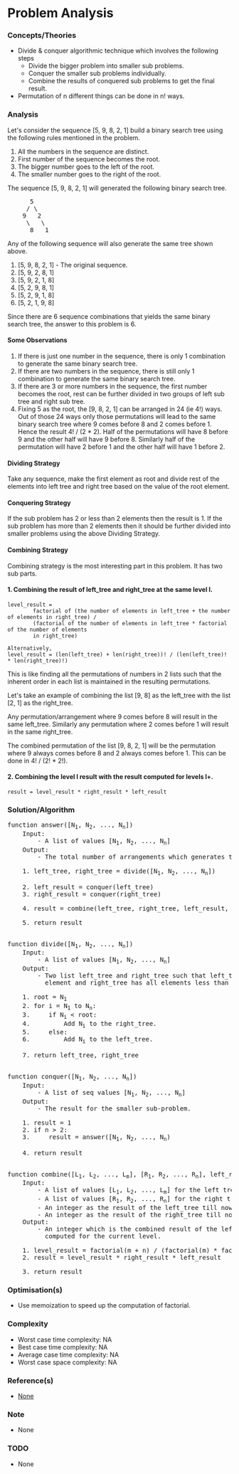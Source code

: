 # Problem Analysis

### Concepts/Theories
* Divide & conquer algorithmic technique which involves the following steps
    - Divide the bigger problem into smaller sub problems.
    - Conquer the smaller sub problems individually.
    - Combine the results of conquered sub problems to get the final result.
* Permutation of n different things can be done in n! ways.

### Analysis
Let's consider the sequence [5, 9, 8, 2, 1] build a binary search tree using the following rules mentioned in the 
problem.

1. All the numbers in the sequence are distinct.
2. First number of the sequence becomes the root.
3. The bigger number goes to the left of the root.
4. The smaller number goes to the right of the root.

The sequence [5, 9, 8, 2, 1] will generated the following binary search tree.
<pre>
      5
     / \
    9   2
     \   \
      8   1
</pre>

Any of the following sequence will also generate the same tree shown above.

1. [5, 9, 8, 2, 1] - The original sequence.
2. [5, 9, 2, 8, 1]
3. [5, 9, 2, 1, 8]
4. [5, 2, 9, 8, 1]
5. [5, 2, 9, 1, 8]
6. [5, 2, 1, 9, 8]

Since there are 6 sequence combinations that yields the same binary search tree, the answer to this problem is 6.

#### Some Observations
1. If there is just one number in the sequence, there is only 1 combination to generate the same binary search tree.
2. If there are two numbers in the sequence, there is still only 1 combination to generate the same binary search tree.
3. If there are 3 or more numbers in the sequence, the first number becomes the root, rest can be further divided in two 
   groups of left sub tree and right sub tree.
4. Fixing 5 as the root, the [9, 8, 2, 1] can be arranged in 24 (ie 4!) ways. Out of those 24 ways only those 
   permutations will lead to the same binary search tree where 9 comes before 8 and 2 comes before 1. Hence the result 
   4! / (2 * 2). Half of the permutations will have 8 before 9 and the other half will have 9 before 8. Similarly half 
   of the permutation will have 2 before 1 and the other half will have 1 before 2.

#### Dividing Strategy
Take any sequence, make the first element as root and divide rest of the elements into left tree and right tree based on 
the value of the root element.

#### Conquering Strategy
If the sub problem has 2 or less than 2 elements then the result is 1. If the sub problem has more than 2 elements then
it should be further divided into smaller problems using the above Dividing Strategy.

#### Combining Strategy
Combining strategy is the most interesting part in this problem. It has two sub parts. 

#### 1. Combining the result of left_tree and right_tree at the same level l.
```
level_result = 
        factorial of (the number of elements in left_tree + the number of elements in right_tree) / 
        (factorial of the number of elements in left_tree * factorial of the number of elements 
        in right_tree)
 
Alternatively, 
level_result = (len(left_tree) + len(right_tree))! / (len(left_tree)! * len(right_tree)!)
```

This is like finding all the permutations of numbers in 2 lists such that the inherent order in each list is maintained 
in the resulting permutations.
 
Let's take an example of combining the list [9, 8] as the left_tree with the list [2, 1] as the right_tree. 

Any permutation/arrangement where 9 comes before 8 will result in the same left_tree. Similarly any permutation where
2 comes before 1 will result in the same right_tree. 

The combined permutation of the list [9, 8, 2, 1] will be the permutation where 9 always comes before 8 and 2 always 
comes before 1. This can be done in 4! / (2! * 2!). 

#### 2. Combining the level l result with the result computed for levels l+.
```
result = level_result * right_result * left_result
```

### Solution/Algorithm
<pre>
function answer([N<sub>1</sub>, N<sub>2</sub>, ..., N<sub>n</sub>])
    Input: 
        - A list of values [N<sub>1</sub>, N<sub>2</sub>, ..., N<sub>n</sub>] 
    Output: 
        - The total number of arrangements which generates the same binary search tree.
        
    1. left_tree, right_tree = divide([N<sub>1</sub>, N<sub>2</sub>, ..., N<sub>n</sub>])

    2. left_result = conquer(left_tree)
    3. right_result = conquer(right_tree)

    4. result = combine(left_tree, right_tree, left_result, right_result)

    5. return result


function divide([N<sub>1</sub>, N<sub>2</sub>, ..., N<sub>n</sub>])
    Input: 
        - A list of values [N<sub>1</sub>, N<sub>2</sub>, ..., N<sub>n</sub>]
    Output: 
        - Two list left_tree and right_tree such that left_tree has all elements greater than first 
          element and right_tree has all elements less than the first element.

    1. root = N<sub>1</sub>
    2. for i = N<sub>1</sub> to N<sub>n</sub>:
    3.     if N<sub>i</sub> < root:
    4.         Add N<sub>i</sub> to the right_tree.
    5.     else:
    6.         Add N<sub>i</sub> to the left_tree.

    7. return left_tree, right_tree


function conquer([N<sub>1</sub>, N<sub>2</sub>, ..., N<sub>n</sub>])
    Input: 
        - A list of seq values [N<sub>1</sub>, N<sub>2</sub>, ..., N<sub>n</sub>] 
    Output: 
        - The result for the smaller sub-problem.

    1. result = 1
    2. if n > 2:
    3.     result = answer([N<sub>1</sub>, N<sub>2</sub>, ..., N<sub>n</sub>)
    
    4. return result


function combine([L<sub>1</sub>, L<sub>2</sub>, ..., L<sub>m</sub>], [R<sub>1</sub>, R<sub>2</sub>, ..., R<sub>n</sub>], left_result, right_result)
    Input: 
        - A list of values [L<sub>1</sub>, L<sub>2</sub>, ..., L<sub>m</sub>] for the left tree.
        - A list of values [R<sub>1</sub>, R<sub>2</sub>, ..., R<sub>n</sub>] for the right tree.
        - An integer as the result of the left_tree till now.
        - An integer as the result of the right_tree till now.
    Output: 
        - An integer which is the combined result of the left_tree, the right_tree and the result 
          computed for the current level. 

    1. level_result = factorial(m + n) / (factorial(m) * factorial(n))
    2. result = level_result * right_result * left_result
    
    3. return result
</pre>

### Optimisation(s)
* Use memoization to speed up the computation of factorial.

### Complexity
* Worst case time complexity: NA
* Best case time complexity: NA
* Average case time complexity: NA
* Worst case space complexity: NA

### Reference(s)
- [None](#)

### Note
- None

### TODO
- None
